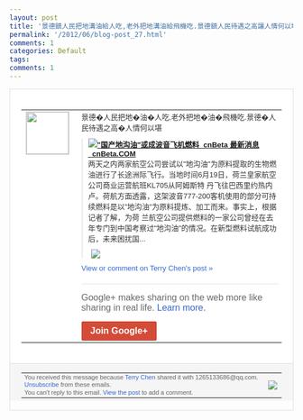 ```yaml
---
layout: post
title: '景德鎮人民把地溝油給人吃,老外把地溝油給飛機吃.景德鎮人民待遇之高讓人情何以堪'
permalink: '/2012/06/blog-post_27.html'
comments: 1
categories: Default
tags: 
comments: 1
---
```

<div style="border:solid 1px #dfdfdf;color:#686868;font:13px Arial"><div style="background-color:#fff;padding:20px;"><table cellpadding="0" cellspacing="0"><tr><td style="padding-right:15px;vertical-align:top"><a href="https://plus.google.com/_/notifications/ngemlink?&amp;emid=CODCurKR8LACFRHE5QodyUwAAA&amp;path=%2F108643996575278738906&amp;dt=1340859099296"><img height="75" src="https://lh3.googleusercontent.com/-KKRGTyJ5Bl0/AAAAAAAAAAI/AAAAAAAAEEY/jllxqER5dCk/s75-c-k-a/photo.jpg" style="border:solid 1px #cccccc;" width="75"/></a></td><td style="width:578px;color:#333;font:13px Arial;vertical-align:top;"><div style="padding-bottom:10px">景德�人民把地�油�人吃,老外把地�油�<wbr/>飛機吃.景德�人民待遇之高�人情何以堪</div><div style="margin-bottom:10px;padding-left:10px; border-left:2px solid #EAEAEA"><span style="margin-right:5px"><a href="http://www.cnbeta.com/articles/193543.htm" style="zSoyz"><img border="0" src="https://images1-focus-opensocial.googleusercontent.com/gadgets/proxy?url=https://s2.googleusercontent.com/s2/favicons?domain%3Dwww.cnbeta.com&amp;container=focus&amp;gadget=a&amp;rewriteMime=image/*&amp;refresh=31536000&amp;resize_h=16"/><span style="font-weight:bold">"国产地沟油"或成波音飞机燃料_cnBe<wbr/>ta 最新消息_cnBeta.COM</span></a><div style="padding-bottom:10px">两天之内两家航空公司尝试以"地沟油"为原<wbr/>料提取的生物燃油进行了长途洲际飞行。当地<wbr/>时间6月19日，荷兰皇家航空公司商业运营<wbr/>航班KL705从阿姆斯特  丹飞往巴西里<wbr/>约热内卢。荷航方面透露，这架波音777-<wbr/>200客机使用的部分可持续燃料是以"地沟<wbr/>油"为原料提炼、加工而来。事实上，根据记<wbr/>者了解，为荷  兰航空公司提供燃料的一家<wbr/>公司曾经在去年专门到中国考察过"地沟油"<wbr/>的情况。在新型燃料试航成功后，未来困扰国<wbr/>...</div></span><span style="margin-right:5px"><a href="https://plus.google.com/_/notifications/ngemlink?&amp;emid=CODCurKR8LACFRHE5QodyUwAAA&amp;path=%2F108643996575278738906%2Fposts%2FRszJDLTs16b%3Fgpinv%3DAMIXal9d6qy3IkKkbD7KwIai-pzcCFWDlPZzENA6B9IEhQhw86POZSXjw4_MXD6XKqiKniOPSIifjxUqxv7gJrEa0Kw_cMBGNuD2hRnXigASc10ADyNzJpg&amp;dt=1340859099296" style="zSoyz;"><img border="0" src="https://images2-focus-opensocial.googleusercontent.com/gadgets/proxy?url=http://img.cnbeta.com/fb300.jpg&amp;container=focus&amp;gadget=a&amp;rewriteMime=image/*&amp;refresh=31536000&amp;resize_h=120" style="max-height:200px;max-width:275px"/></a></span></div><a href="https://plus.google.com/_/notifications/ngemlink?&amp;emid=CODCurKR8LACFRHE5QodyUwAAA&amp;path=%2F108643996575278738906%2Fposts%2FRszJDLTs16b%3Fgpinv%3DAMIXal9d6qy3IkKkbD7KwIai-pzcCFWDlPZzENA6B9IEhQhw86POZSXjw4_MXD6XKqiKniOPSIifjxUqxv7gJrEa0Kw_cMBGNuD2hRnXigASc10ADyNzJpg&amp;dt=1340859099296" style="color:#3366CC;text-decoration:none;">View or comment on Terry Chen's post »</a><div style="margin-top:20px;border-top:solid 1px #dfdfdf"><div style="padding:15px 0;color:#686868;font:16px Arial;">Google+ makes sharing on the web more like sharing in real life. <a href="http://www.google.com/+/learnmore/" style="color:#3366CC;text-decoration:none;">Learn more</a>.</div><a href="https://plus.google.com/_/notifications/ngemlink?&amp;emid=CODCurKR8LACFRHE5QodyUwAAA&amp;path=%2F%3Fgpinv%3DAMIXal9d6qy3IkKkbD7KwIai-pzcCFWDlPZzENA6B9IEhQhw86POZSXjw4_MXD6XKqiKniOPSIifjxUqxv7gJrEa0Kw_cMBGNuD2hRnXigASc10ADyNzJpg&amp;dt=1340859099296" style="display:inline-block;padding:7px 15px;background-color:#d44b38; color:#fff;font-size:16px; font-weight:bold;border-radius:2px;-webkit-border-radius:2px; -moz-border-radius:2px;border:solid 1px #c43b28; white-space:nowrap;text-decoration:none">Join Google+</a></div></td></tr></table></div><div style="border-top:solid 1px #dfdfdf;padding:0 20px; background-color:#f5f5f5"><table cellpadding="0" cellspacing="0" style="height:50px"><tbody><tr><td style="vertical-align:middle;width:100%; color:#636363;font:11px Arial; line-height:120%">You received this message because <a href="https://plus.google.com/_/notifications/ngemlink?&amp;emid=CODCurKR8LACFRHE5QodyUwAAA&amp;path=%2F108643996575278738906%3Fgpinv%3DAMIXal9d6qy3IkKkbD7KwIai-pzcCFWDlPZzENA6B9IEhQhw86POZSXjw4_MXD6XKqiKniOPSIifjxUqxv7gJrEa0Kw_cMBGNuD2hRnXigASc10ADyNzJpg&amp;dt=1340859099296" style="color:#3366CC;text-decoration:none;">Terry Chen</a> shared it with 1265133686@qq.com. <a href="https://plus.google.com/_/notifications/ngemlink?&amp;emid=CODCurKR8LACFRHE5QodyUwAAA&amp;path=%2F_%2Fnonplus%2Femailsettings%3Fgpinv%3DAMIXal9d6qy3IkKkbD7KwIai-pzcCFWDlPZzENA6B9IEhQhw86POZSXjw4_MXD6XKqiKniOPSIifjxUqxv7gJrEa0Kw_cMBGNuD2hRnXigASc10ADyNzJpg%26est%3DADH5u8VoauovASp4w1uMyv4a9R76EUbmVBX2gxqgkw30-j3-RVMPq2kAcKK3Ntg6MVcA5s_RVAodI4OvyVOwweEod6UHkfiftIBqRq0LC80EbyQQxxAsqD5Xuwcmas3QjRUjp6le4dmW&amp;dt=1340859099296" style="color:#3366CC;text-decoration:none;">Unsubscribe</a> from these emails.<br/>You can't reply to this email. <a href="https://plus.google.com/_/notifications/ngemlink?&amp;emid=CODCurKR8LACFRHE5QodyUwAAA&amp;path=%2F108643996575278738906%2Fposts%2FRszJDLTs16b%3Fgpinv%3DAMIXal9d6qy3IkKkbD7KwIai-pzcCFWDlPZzENA6B9IEhQhw86POZSXjw4_MXD6XKqiKniOPSIifjxUqxv7gJrEa0Kw_cMBGNuD2hRnXigASc10ADyNzJpg&amp;dt=1340859099296" style="color:#3366CC;text-decoration:none;">View the post</a> to add a comment.<br/></td><td><img src="https://ssl.gstatic.com/s2/oz/images/notifications/logo/google-plus-6617a72bb36cc548861652780c9e6ff1.png"/></td></tr></tbody></table></div></div>